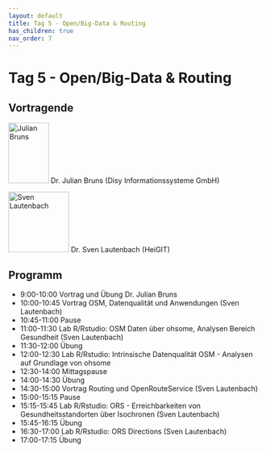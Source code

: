 ```yaml
---
layout: default
title: Tag 5 - Open/Big-Data & Routing
has_children: true
nav_order: 7
---
```


# Tag 5 - Open/Big-Data & Routing
## Vortragende

<p>
<img src="https://raw.githubusercontent.com/heikalab/urbandatascience/main/images/bruns.jpg" alt="Julian Bruns" style="align:left; width:80px;height:120px;">
Dr. Julian Bruns (Disy Informationssysteme GmbH)
</p>

<p>
<img src="https://raw.githubusercontent.com/heikalab/urbandatascience/main/images/lautenbach.jpg" alt="Sven Lautenbach" style="align:left; width:120px;height:120px;">
Dr. Sven Lautenbach (HeiGIT)
</p>

## Programm

* 9:00-10:00 Vortrag und Übung Dr. Julian Bruns
* 10:00-10:45 Vortrag OSM, Datenqualität und Anwendungen (Sven Lautenbach)
* 10:45-11:00 Pause
* 11:00-11:30 Lab R/Rstudio: OSM Daten über ohsome, Analysen Bereich Gesundheit (Sven Lautenbach)
* 11:30-12:00 Übung
* 12:00-12:30 Lab R/Rstudio: Intrinsische Datenqualität OSM - Analysen auf Grundlage von ohsome
* 12:30-14:00 Mittagspause
* 14:00-14:30 Übung
* 14:30-15:00 Vortrag Routing und OpenRouteService (Sven Lautenbach)
* 15:00-15:15 Pause
* 15:15-15:45 Lab R/Rstudio: ORS - Erreichbarkeiten von Gesundheitsstandorten über Isochronen (Sven Lautenbach)
* 15:45-16:15 Übung
* 16:30-17:00 Lab R/Rstudio: ORS Directions (Sven Lautenbach)
* 17:00-17:15 Übung
